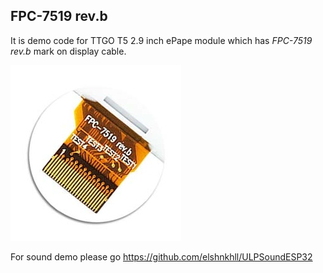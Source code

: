 ## FPC-7519 rev.b
It is demo code for TTGO T5 2.9 inch ePape module which has *FPC-7519 rev.b* mark on display cable.


![FPC-7519 rev.b](FPC-7419_rev.b.jpg)

For sound demo please go https://github.com/elshnkhll/ULPSoundESP32

